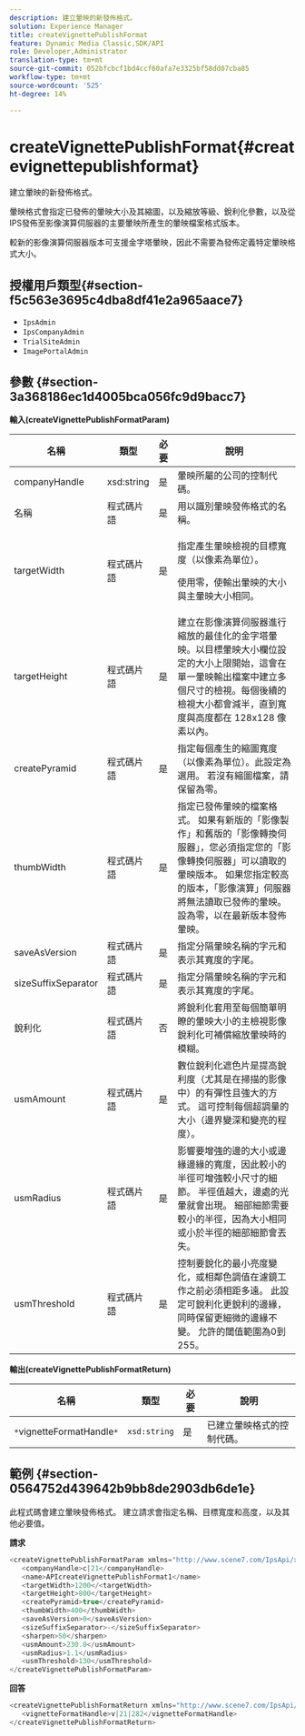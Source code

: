```yaml
---
description: 建立暈映的新發佈格式。
solution: Experience Manager
title: createVignettePublishFormat
feature: Dynamic Media Classic,SDK/API
role: Developer,Administrator
translation-type: tm+mt
source-git-commit: 052bfcbcf1bd4ccf60afa7e3325bf58dd07cba85
workflow-type: tm+mt
source-wordcount: '525'
ht-degree: 14%

---
```



# createVignettePublishFormat{#createvignettepublishformat}

建立暈映的新發佈格式。

暈映格式會指定已發佈的暈映大小及其縮圖，以及縮放等級、銳利化參數，以及從IPS發佈至影像演算伺服器的主要暈映所產生的暈映檔案格式版本。

較新的影像演算伺服器版本可支援金字塔暈映，因此不需要為發佈定義特定暈映格式大小。

## 授權用戶類型{#section-f5c563e3695c4dba8df41e2a965aace7}

* `IpsAdmin`
* `IpsCompanyAdmin`
* `TrialSiteAdmin`
* `ImagePortalAdmin`

## 參數 {#section-3a368186ec1d4005bca056fc9d9bacc7}

**輸入(createVignettePublishFormatParam)**

<table id="table_4D5B2913FA784EC09190F25223C1A680"> 
 <thead> 
  <tr> 
   <th colname="col1" class="entry"> 名稱 </th> 
   <th colname="col2" class="entry"> 類型 </th> 
   <th colname="col3" class="entry"> 必要 </th> 
   <th colname="col4" class="entry"> 說明 </th> 
  </tr> 
 </thead>
 <tbody> 
  <tr> 
   <td colname="col1"> <span class="codeph"> <span class="varname"> companyHandle</span> </span> </td> 
   <td colname="col2"> <span class="codeph"> xsd:string</span> </td> 
   <td colname="col3"> 是 </td> 
   <td colname="col4"> 暈映所屬的公司的控制代碼。 </td> 
  </tr> 
  <tr> 
   <td colname="col1"> <span class="codeph"> <span class="varname"> 名稱</span> </span> </td> 
   <td colname="col2"> <span class="codeph"> 程式碼片語  </span> </td> 
   <td colname="col3"> 是 </td> 
   <td colname="col4"> 用以識別暈映發佈格式的名稱。 </td> 
  </tr> 
  <tr> 
   <td colname="col1"> <span class="codeph"> <span class="varname"> targetWidth</span> </span> </td> 
   <td colname="col2"> <span class="codeph"> 程式碼片語  </span> </td> 
   <td colname="col3"> 是 </td> 
   <td colname="col4"> <p>指定產生暈映檢視的目標寬度（以像素為單位）。 </p> <p>使用零，使輸出暈映的大小與主暈映大小相同。 </p> </td> 
  </tr> 
  <tr> 
   <td colname="col1"> <span class="codeph"> <span class="varname"> targetHeight</span> </span> </td> 
   <td colname="col2"> <span class="codeph"> 程式碼片語  </span> </td> 
   <td colname="col3"> 是 </td> 
   <td colname="col4"> 建立在影像演算伺服器進行縮放的最佳化的金字塔暈映。以目標暈映大小欄位設定的大小上限開始，這會在單一暈映輸出檔案中建立多個尺寸的檢視。每個後續的檢視大小都會減半，直到寬度與高度都在 128x128 像素以內。 </td> 
  </tr> 
  <tr> 
   <td colname="col1"> <span class="codeph"> <span class="varname"> createPyramid</span> </span> </td> 
   <td colname="col2"> <span class="codeph"> 程式碼片語  </span> </td> 
   <td colname="col3"> 是 </td> 
   <td colname="col4"> 指定每個產生的縮圖寬度（以像素為單位）。此設定為選用。 若沒有縮圖檔案，請保留為零。 </td> 
  </tr> 
  <tr> 
   <td colname="col1"> <span class="codeph"> <span class="varname"> thumbWidth</span> </span> </td> 
   <td colname="col2"> <span class="codeph"> 程式碼片語  </span> </td> 
   <td colname="col3"> 是 </td> 
   <td colname="col4"> 指定已發佈暈映的檔案格式。 如果有新版的「影像製作」和舊版的「影像轉換伺服器」，您必須指定您的「影像轉換伺服器」可以讀取的暈映版本。 如果您指定較高的版本，「影像演算」伺服器將無法讀取已發佈的暈映。 設為零，以在最新版本發佈暈映。 </td> 
  </tr> 
  <tr> 
   <td colname="col1"> <span class="codeph"> <span class="varname"> saveAsVersion</span> </span> </td> 
   <td colname="col2"> <span class="codeph"> 程式碼片語  </span> </td> 
   <td colname="col3"> 是 </td> 
   <td colname="col4"> 指定分隔暈映名稱的字元和表示其寬度的字尾。 </td> 
  </tr> 
  <tr> 
   <td colname="col1"> <span class="codeph"> <span class="varname"> sizeSuffixSeparator</span> </span> </td> 
   <td colname="col2"> <span class="codeph"> 程式碼片語  </span> </td> 
   <td colname="col3"> 是 </td> 
   <td colname="col4"> 指定分隔暈映名稱的字元和表示其寬度的字尾。 </td> 
  </tr> 
  <tr> 
   <td colname="col1"> <span class="codeph"> <span class="varname"> 銳利化</span> </span> </td> 
   <td colname="col2"> <span class="codeph"> 程式碼片語  </span> </td> 
   <td colname="col3"> 否 </td> 
   <td colname="col4"> 將銳利化套用至每個簡單明瞭的暈映大小的主檢視影像銳利化可補償縮放暈映時的模糊。 </td> 
  </tr> 
  <tr> 
   <td colname="col1"> <span class="codeph"> <span class="varname"> usmAmount</span> </span> </td> 
   <td colname="col2"> <span class="codeph"> 程式碼片語  </span> </td> 
   <td colname="col3"> 是 </td> 
   <td colname="col4"> 數位銳利化遮色片是提高銳利度（尤其是在掃描的影像中）的有彈性且強大的方式。 這可控制每個超調量的大小（邊界變深和變亮的程度）。 </td> 
  </tr> 
  <tr> 
   <td colname="col1"> <span class="codeph"> <span class="varname"> usmRadius</span> </span> </td> 
   <td colname="col2"> <span class="codeph"> 程式碼片語  </span> </td> 
   <td colname="col3"> 是 </td> 
   <td colname="col4"> 影響要增強的邊的大小或邊緣邊緣的寬度，因此較小的半徑可增強較小尺寸的細節。 半徑值越大，邊處的光暈就會出現。 細部細節需要較小的半徑，因為大小相同或小於半徑的細部細節會丟失。 </td> 
  </tr> 
  <tr> 
   <td colname="col1"> <span class="codeph"> <span class="varname"> usmThreshold</span> </span> </td> 
   <td colname="col2"> <span class="codeph"> 程式碼片語  </span> </td> 
   <td colname="col3"> 是 </td> 
   <td colname="col4"> 控制要銳化的最小亮度變化，或相鄰色調值在濾鏡工作之前必須相距多遠。 此設定可銳利化更銳利的邊緣，同時保留更細微的邊緣不變。 允許的閾值範圍為0到255。 </td> 
  </tr> 
 </tbody> 
</table>

**輸出(createVignettePublishFormatReturn)**

| 名稱 | 類型 | 必要 | 說明 |
|---|---|---|---|
| `*`vignetteFormatHandle`*` | `xsd:string` | 是 | 已建立暈映格式的控制代碼。 |

## 範例 {#section-0564752d439642b9bb8de2903db6de1e}

此程式碼會建立暈映發佈格式。 建立請求會指定名稱、目標寬度和高度，以及其他必要值。

**請求**

```java
<createVignettePublishFormatParam xmlns="http://www.scene7.com/IpsApi/xsd/2008-01-15">
   <companyHandle>c|21</companyHandle>
   <name>APIcreateVignettePublishFormat1</name>
   <targetWidth>1200</<targetWidth>
   <targetHeight>800</targetHeight>
   <createPyramid>true</createPyramid>
   <thumbWidth>400</thumbWidth>
   <saveAsVersion>0</saveAsVersion>
   <sizeSuffixSeparator>-</sizeSuffixSeparator>
   <sharpen>50</sharpen>
   <usmAmount>230.0</usmAmount>
   <usmRadius>1.1</usmRadius>
   <usmThreshold>130</usmThreshold>
</createVignettePublishFormatParam>
```

**回答**

```java
<createVignettePublishFormatReturn xmlns="http://www.scene7.com/IpsApi/xsd/2008-01-15">
   <vignetteFormatHandle>v|21|282</vignetteFormatHandle>
</createVignettePublishFormatReturn>
```

